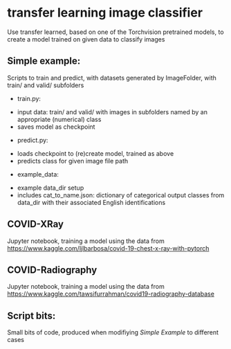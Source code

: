 # transfer learning image classifier

Use transfer learned, based on one of the Torchvision pretrained models, to create a model trained on given data to classify images

## Simple example:
Scripts to train and predict, with datasets generated by ImageFolder, with train/ and valid/ subfolders

* train.py:
- input data: train/ and valid/ with images in subfolders named by an appropriate (numerical) class
- saves model as checkpoint

* predict.py:
- loads checkpoint to (re)create model, trained as above
- predicts class for given image file path

* example_data: 
- example data_dir setup
- includes cat_to_name.json: dictionary of categorical output classes from data_dir with their associated English identifications

## COVID-XRay
Jupyter notebook, training a model using the data from https://www.kaggle.com/ljlbarbosa/covid-19-chest-x-ray-with-pytorch

## COVID-Radiography
Jupyter notebook, training a model using the data from https://www.kaggle.com/tawsifurrahman/covid19-radiography-database

## Script bits:
Small bits of code, produced when modifiying *Simple Example* to different cases
